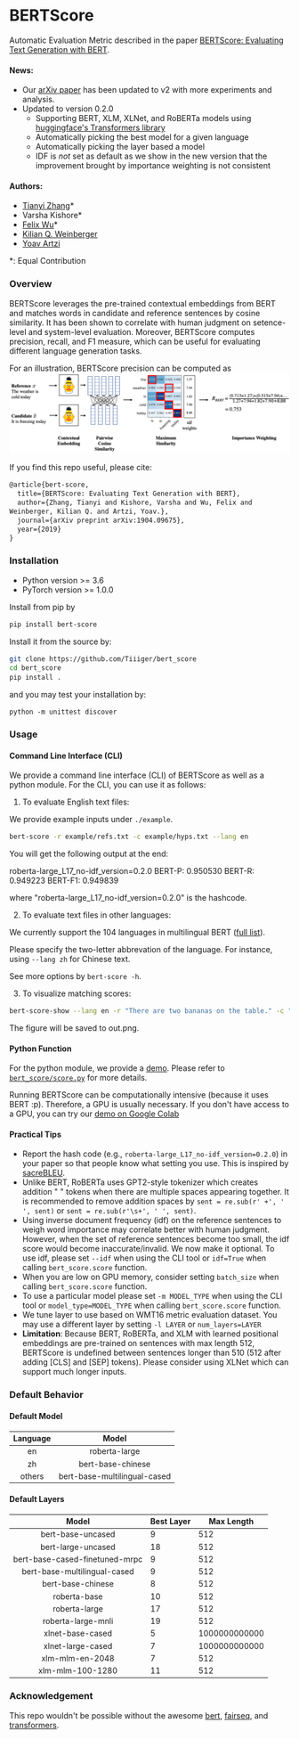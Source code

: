 # BERTScore
Automatic Evaluation Metric described in the paper [BERTScore: Evaluating Text Generation with BERT](https://arxiv.org/abs/1904.09675).
#### News:
- Our [arXiv paper](https://arxiv.org/abs/1904.09675) has been updated to v2 with more experiments and analysis.
- Updated to version 0.2.0
  - Supporting BERT, XLM, XLNet, and RoBERTa models using [huggingface's Transformers library](https://github.com/huggingface/transformers)
  - Automatically picking the best model for a given language
  - Automatically picking the layer based a model
  - IDF is *not* set as default as we show in the new version that the improvement brought by importance weighting is not consistent

#### Authors:
* [Tianyi Zhang](https://scholar.google.com/citations?user=OI0HSa0AAAAJ&hl=en)*
* Varsha Kishore*
* [Felix Wu](https://sites.google.com/view/felixwu/home)*
* [Kilian Q. Weinberger](http://kilian.cs.cornell.edu/index.html)
* [Yoav Artzi](https://yoavartzi.com/)

*: Equal Contribution

### Overview
BERTScore leverages the pre-trained contextual embeddings from BERT and matches
words in candidate and reference sentences by cosine similarity.
It has been shown to correlate with human judgment on setence-level and
system-level evaluation.
Moreover, BERTScore computes precision, recall, and F1 measure, which can be
useful for evaluating different language generation tasks.

For an illustration, BERTScore precision can be computed as
![](./bert_score.png "BERTScore")

If you find this repo useful, please cite:
```
@article{bert-score,
  title={BERTScore: Evaluating Text Generation with BERT},
  author={Zhang, Tianyi and Kishore, Varsha and Wu, Felix and Weinberger, Kilian Q. and Artzi, Yoav.},
  journal={arXiv preprint arXiv:1904.09675},
  year={2019}
}
```

### Installation
* Python version >= 3.6
* PyTorch version >= 1.0.0

Install from pip by 

```sh
pip install bert-score
```

Install it from the source by:
```sh
git clone https://github.com/Tiiiger/bert_score
cd bert_score
pip install .
```
and you may test your installation by:
```
python -m unittest discover
```

### Usage

#### Command Line Interface (CLI)
We provide a command line interface (CLI) of BERTScore as well as a python module. 
For the CLI, you can use it as follows:
1. To evaluate English text files:

We provide example inputs under `./example`.

```sh
bert-score -r example/refs.txt -c example/hyps.txt --lang en
```
You will get the following output at the end:

roberta-large_L17_no-idf_version=0.2.0 BERT-P: 0.950530 BERT-R: 0.949223 BERT-F1: 0.949839

where "roberta-large_L17_no-idf_version=0.2.0" is the hashcode.

2. To evaluate text files in other languages:

We currently support the 104 languages in multilingual BERT ([full list](https://github.com/google-research/bert/blob/master/multilingual.md#list-of-languages)).

Please specify the two-letter abbrevation of the language. For instance, using `--lang zh` for Chinese text. 

See more options by `bert-score -h`.

3. To visualize matching scores:
```sh
bert-score-show --lang en -r "There are two bananas on the table." -c "On the table are two apples." -f out.png
```
The figure will be saved to out.png.

#### Python Function
For the python module, we provide a [demo](./example/Demo.ipynb). 
Please refer to [`bert_score/score.py`](./bert_score/score.py) for more details.

Running BERTScore can be computationally intensive (because it uses BERT :p).
Therefore, a GPU is usually necessary. If you don't have access to a GPU, you
can try our [demo on Google Colab](https://colab.research.google.com/drive/1kpL8Y_AnUUiCxFjhxSrxCsc6-sDMNb_Q)


#### Practical Tips

* Report the hash code (e.g., `roberta-large_L17_no-idf_version=0.2.0`) in your paper so that people know what setting you use. This is inspired by [sacreBLEU](https://github.com/mjpost/sacreBLEU).
* Unlike BERT, RoBERTa uses GPT2-style tokenizer which creates addition " " tokens when there are multiple spaces appearing together. It is recommended to remove addition spaces by `sent = re.sub(r' +', ' ', sent)` or `sent = re.sub(r'\s+', ' ', sent)`.
* Using inverse document frequency (idf) on the reference
  sentences to weigh word importance  may correlate better with human judgment.
  However, when the set of reference sentences become too small, the idf score 
  would become inaccurate/invalid.
  We now make it optional. To use idf,
  please set `--idf` when using the CLI tool or
  `idf=True` when calling `bert_score.score` function.
* When you are low on GPU memory, consider setting `batch_size` when calling
  `bert_score.score` function.
* To use a particular model please set `-m MODEL_TYPE` when using the CLI tool
  or `model_type=MODEL_TYPE` when calling `bert_score.score` function. 
* We tune layer to use based on WMT16 metric evaluation dataset. You may use a
  different layer by setting `-l LAYER` or `num_layers=LAYER`
* __Limitation__: Because BERT, RoBERTa, and XLM with learned positional embeddings are pre-trained on sentences with max length 512, BERTScore is undefined between sentences longer than 510 (512 after adding \[CLS\] and \[SEP\] tokens).  Please consider using XLNet which can support much longer inputs.

### Default Behavior

#### Default Model
| Language  | Model                        |
|:---------:|:----------------------------:|
| en        | roberta-large                |
| zh        | bert-base-chinese            |
| others    | bert-base-multilingual-cased | 

#### Default Layers
| Model                           | Best Layer | Max Length    |
|:-------------------------------:|------------| ------------- |
| bert-base-uncased               | 9          | 512           |
| bert-large-uncased              | 18         | 512           |
| bert-base-cased-finetuned-mrpc  | 9          | 512           |
| bert-base-multilingual-cased    | 9          | 512           |
| bert-base-chinese               | 8          | 512           |
| roberta-base                    | 10         | 512           |
| roberta-large                   | 17         | 512           |
| roberta-large-mnli              | 19         | 512           |
| xlnet-base-cased                | 5          | 1000000000000 |
| xlnet-large-cased               | 7          | 1000000000000 |
| xlm-mlm-en-2048                 | 7          | 512           |
| xlm-mlm-100-1280                | 11         | 512           |

### Acknowledgement
This repo wouldn't be possible without the awesome
[bert](https://github.com/google-research/bert), [fairseq](https://github.com/pytorch/fairseq), and [transformers](https://github.com/huggingface/transformers).
